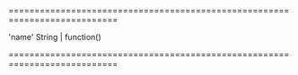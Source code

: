 ===========================================================================
<!--default-->'name'<!--/default-->
<!--type-->String | function()<!--/type-->
===========================================================================

<!--shortDescription-->

<!--/shortDescription-->

<!--fullDescription-->

<!--/fullDescription-->